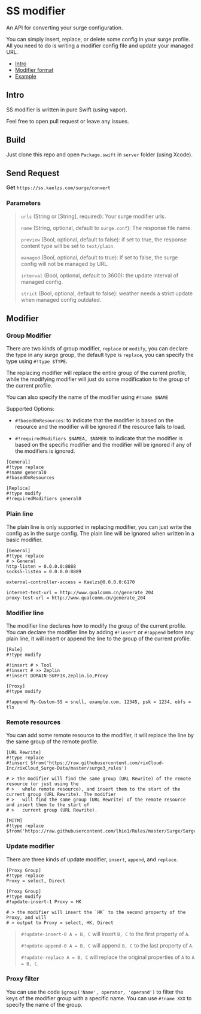 
# SS modifier

An API for converting your surge configuration.

You can simply insert, replace, or delete some config in your surge profile. All you need to do is writing a modifier config file and update your managed URL.

- [Intro](#Intro)
- [Modifier format](#Modifier)
- [Example](#Example)

## Intro

SS modifier is written in pure Swift (using vapor).

Feel free to open pull request or leave any issues.

## Build

Just clone this repo and open `Package.swift` in `server` folder (using Xcode).

## Send Request

**Get** `https://ss.kaelzs.com/surge/convert`

### Parameters

> `urls` (String or [String], required): Your surge modifier urls.
>
> `name` (String, optional, default to `surge.conf`): The response file name.
>
> `preview` (Bool, optional, default to false): if set to true, the response content type will be set to `text/plain`.
>
> `managed` (Bool, optional, default to true): If set to false, the surge config will not be managed by URL.
>
> `interval` (Bool, optional, default to 3600): the update interval of managed config.
>
> `strict` (Bool, optional, default to false): weather needs a strict update when managed config outdated.

## Modifier

### Group Modifier

There are two kinds of group modifier, `replace` or `modify`, you can declare the type in any surge group, the default type is `replace`, you can specify the type using `#!type $TYPE`.

The replacing modifier will replace the entire group of the current profile, while the modifying modifier will just do some modification to the group of the current profile.

You can also specify the name of the modifier using `#!name $NAME`

Supported Options:

- `#!basedOnResources`: to indicate that the modifier is based on the resource and the modifier will be ignored if the resource fails to load.

- `#!requiredModifiers $NAMEA, $NAMEB`: to indicate that the modifier is based on the specific modifier and the modifier will be ignored if any of the modifiers is ignored.

``` Properties
[General]
#!type replace
#!name general0
#!basedOnResources

[Replica]
#!type modify
#!requiredModifiers general0
```

### Plain line

The plain line is only supported in replacing modifier, you can just write the config as in the surge config. The plain line will be ignored when written in a basic modifier.

``` Properties
[General]
#!type replace
# > General
http-listen = 0.0.0.0:8888
socks5-listen = 0.0.0.0:8889

external-controller-access = Kaelzs@0.0.0.0:6170

internet-test-url = http://www.qualcomm.cn/generate_204
proxy-test-url = http://www.qualcomm.cn/generate_204
```

### Modifier line

The modifier line declares how to modify the group of the current profile. You can declare the modifier line by adding `#!insert` or `#!append` before any plain line, it will insert or append the line to the group of the current profile.

``` Properties
[Rule]
#!type modify

#!insert # > Tool
#!insert # >> Zeplin
#!insert DOMAIN-SUFFIX,zeplin.io,Proxy

[Proxy]
#!type modify

#!append My-Custom-SS = snell, example.com, 12345, psk = 1234, obfs = tls
```

### Remote resources

You can add some remote resource to the modifier, it will replace the line by the same group of the remote profile.

``` Properties
[URL Rewrite]
#!type replace
#!insert $from('https://raw.githubusercontent.com/rixCloud-Inc/rixCloud_Surge-Data/master/surge3_rules')

# > the modifier will find the same group (URL Rewrite) of the remote resource (or just using the
# >   whole remote resource), and insert them to the start of the current group (URL Rewrite). The modifier
# >   will find the same group (URL Rewrite) of the remote resource and insert them to the start of
# >   current group (URL Rewrite).

[MITM]
#!type replace
$from('https://raw.githubusercontent.com/lhie1/Rules/master/Surge/Surge%203/MitM.conf')
```

### Update modifier

There are three kinds of update modifier, `insert`, `append`, and `replace`.

``` Properties
[Proxy Group]
#!type replace
Proxy = select, Direct

[Proxy Group]
#!type modify
#!update-insert-1 Proxy = HK

# > the modifier will insert the `HK` to the second property of the Proxy, and will
# > output to Proxy = select, HK, Direct
```

> `#!update-insert-0 A = B, C` will insert `B, C` to the first property of `A`.
>
> `#!update-append-0 A = B, C` will append `B, C` to the last property of `A`.
>
> `#!update-replace A = B, C` will replace the original properties of `A` to `A = B, C`.

### Proxy filter

You can use the code `$group('Name', operator, 'operand')` to filter the keys of the modifier group with a specific name. You can use `#!name XXX` to specify the name of the group.
